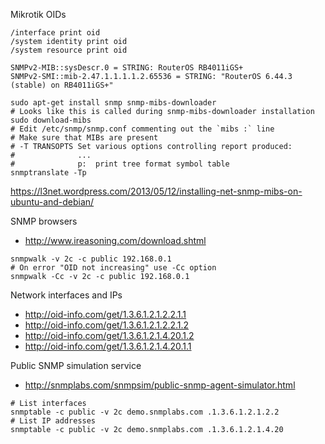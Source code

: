 Mikrotik OIDs
```
/interface print oid
/system identity print oid
/system resource print oid

SNMPv2-MIB::sysDescr.0 = STRING: RouterOS RB4011iGS+
SNMPv2-SMI::mib-2.47.1.1.1.1.2.65536 = STRING: "RouterOS 6.44.3 (stable) on RB4011iGS+"
```

```shell
sudo apt-get install snmp snmp-mibs-downloader
# Looks like this is called during snmp-mibs-downloader installation
sudo download-mibs
# Edit /etc/snmp/snmp.conf commenting out the `mibs :` line
# Make sure that MIBs are present
# -T TRANSOPTS Set various options controlling report produced:
#              ...
#              p:  print tree format symbol table
snmptranslate -Tp
```
https://l3net.wordpress.com/2013/05/12/installing-net-snmp-mibs-on-ubuntu-and-debian/

SNMP browsers
* http://www.ireasoning.com/download.shtml

```
snmpwalk -v 2c -c public 192.168.0.1
# On error "OID not increasing" use -Cc option
snmpwalk -Cc -v 2c -c public 192.168.0.1
```

Network interfaces and IPs
* http://oid-info.com/get/1.3.6.1.2.1.2.2.1.1
* http://oid-info.com/get/1.3.6.1.2.1.2.2.1.2
* http://oid-info.com/get/1.3.6.1.2.1.4.20.1.2
* http://oid-info.com/get/1.3.6.1.2.1.4.20.1.1

Public SNMP simulation service
* http://snmplabs.com/snmpsim/public-snmp-agent-simulator.html

```shell
# List interfaces
snmptable -c public -v 2c demo.snmplabs.com .1.3.6.1.2.1.2.2
# List IP addresses
snmptable -c public -v 2c demo.snmplabs.com .1.3.6.1.2.1.4.20
```
